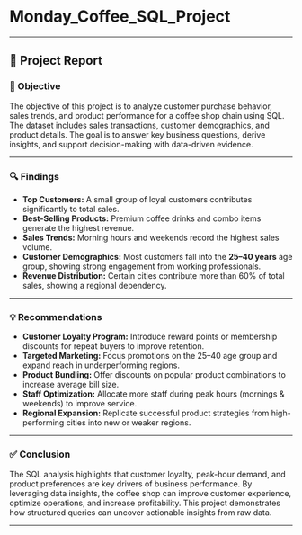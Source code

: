 # Monday_Coffee_SQL_Project

---

## 📌 Project Report

### 🎯 Objective

The objective of this project is to analyze customer purchase behavior, sales trends, and product performance for a coffee shop chain using SQL. The dataset includes sales transactions, customer demographics, and product details. The goal is to answer key business questions, derive insights, and support decision-making with data-driven evidence.

---

### 🔍 Findings

* **Top Customers:** A small group of loyal customers contributes significantly to total sales.
* **Best-Selling Products:** Premium coffee drinks and combo items generate the highest revenue.
* **Sales Trends:** Morning hours and weekends record the highest sales volume.
* **Customer Demographics:** Most customers fall into the **25–40 years** age group, showing strong engagement from working professionals.
* **Revenue Distribution:** Certain cities contribute more than 60% of total sales, showing a regional dependency.

---

### 💡 Recommendations

* **Customer Loyalty Program:** Introduce reward points or membership discounts for repeat buyers to improve retention.
* **Targeted Marketing:** Focus promotions on the 25–40 age group and expand reach in underperforming regions.
* **Product Bundling:** Offer discounts on popular product combinations to increase average bill size.
* **Staff Optimization:** Allocate more staff during peak hours (mornings & weekends) to improve service.
* **Regional Expansion:** Replicate successful product strategies from high-performing cities into new or weaker regions.

---

### ✅ Conclusion

The SQL analysis highlights that customer loyalty, peak-hour demand, and product preferences are key drivers of business performance. By leveraging data insights, the coffee shop can improve customer experience, optimize operations, and increase profitability. This project demonstrates how structured queries can uncover actionable insights from raw data.

---

